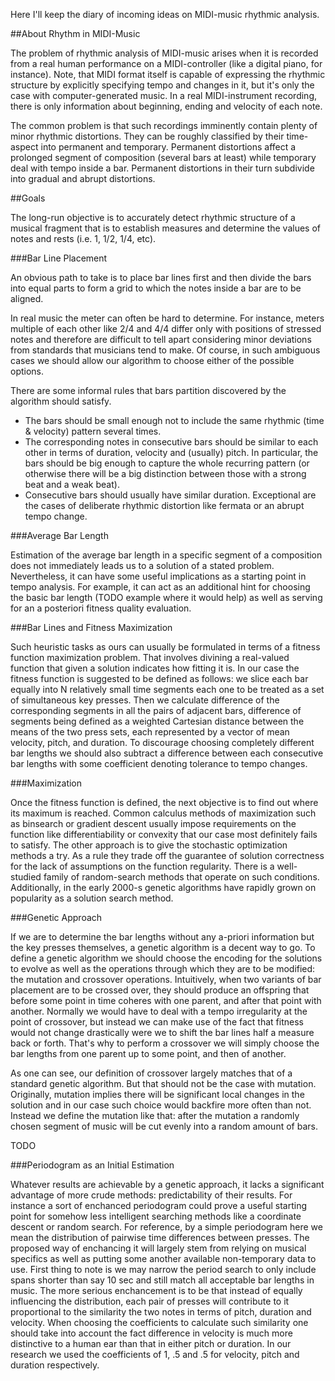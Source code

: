 Here I'll keep the diary of incoming ideas on MIDI-music rhythmic analysis.

##About Rhythm in MIDI-Music

The problem of rhythmic analysis of MIDI-music arises when it is recorded from a real human performance on a
MIDI-controller (like a digital piano, for instance). Note, that MIDI format itself is capable of expressing the rhythmic
structure by explicitly specifying tempo and changes in it, but it's only the case with computer-generated music. In a
real MIDI-instrument recording, there is only information about beginning, ending and velocity of each note.

The common problem is that such recordings imminently contain plenty of minor rhythmic distortions. They can be roughly
classified by their time-aspect into permanent and temporary. Permanent distortions affect a prolonged segment of composition
(several bars at least) while temporary deal with tempo inside a bar. Permanent distortions in their turn subdivide into gradual
and abrupt distortions.

##Goals

The long-run objective is to accurately detect rhythmic structure of a musical fragment that is to establish measures and
determine the values of notes and rests (i.e. 1, 1/2, 1/4, etc).

###Bar Line Placement

An obvious path to take is to place bar lines first and then divide the bars into equal parts to form a grid to which
the notes inside a bar are to be aligned.

In real music the meter can often be hard to determine.
For instance, meters multiple of each other like 2/4 and 4/4 differ only with positions of stressed notes and
therefore are difficult to tell apart considering minor deviations from standards that musicians tend to make.
Of course, in such ambiguous cases we should allow our algorithm to choose either of the possible options.

There are some informal rules that bars partition discovered by the algorithm should satisfy.
- The bars should be small enough not to include the same rhythmic (time & velocity) pattern several times.
- The corresponding notes in consecutive bars should be similar to each other in terms of duration, velocity and (usually) pitch.
  In particular, the bars should be big enough to capture the whole recurring pattern (or otherwise there will be a
  big distinction between those with a strong beat and a weak beat).
- Consecutive bars should usually have similar duration. Exceptional are the cases of deliberate
  rhythmic distortion like fermata or an abrupt tempo change.

###Average Bar Length

Estimation of the average bar length in a specific segment of a composition does not immediately leads us to a solution
of a stated problem. Nevertheless, it can have some useful implications as a starting point in tempo analysis. For example,
it can act as an additional hint for choosing the basic bar length (TODO example where it would help) as well as serving for
an a posteriori fitness quality evaluation.

###Bar Lines and Fitness Maximization

Such heuristic tasks as ours can usually be formulated in terms of a fitness function maximization problem.
That involves divining a real-valued function that given a solution indicates how fitting it is.
In our case the fitness function is suggested to be defined as follows: we slice each bar equally
into N relatively small time segments each one to be treated as a set of simultaneous key presses. Then we calculate difference of the
corresponding segments in all the pairs of adjacent bars, difference of segments being defined as a weighted Cartesian distance
between the means of the two press sets, each represented by a vector of mean velocity, pitch, and duration.
To discourage choosing completely different bar lengths we should also subtract a difference between each consecutive bar lengths
with some coefficient denoting tolerance to tempo changes.

###Maximization

Once the fitness function is defined, the next objective is to find out where its maximum is reached.
Common calculus methods of maximization such as binsearch or gradient descent usually impose requirements on the function
like differentiability or convexity that our case most definitely fails to satisfy. The other approach is to give the stochastic
optimization methods a try. As a rule they trade off the guarantee of solution correctness for the lack of assumptions on the function regularity.
There is a well-studied family of random-search methods that operate on such conditions. Additionally, in the early 2000-s genetic algorithms have
rapidly grown on popularity as a solution search method.

###Genetic Approach

If we are to determine the bar lengths without any a-priori information but the key presses themselves, a genetic algorithm is a decent way to go.
To define a genetic algorithm we should choose the encoding for the solutions to evolve as well as the operations through which they are to be modified:
the mutation and crossover operations. Intuitively, when two variants of bar placement are to be crossed over, they should produce an offspring that
before some point in time coheres with one parent, and after that point with another. Normally we would have to deal with a tempo irregularity
at the point of crossover, but instead we can make use of the fact that fitness would not change drastically were we to shift the bar lines half a measure
back or forth. That's why to perform a crossover we will simply choose the bar lengths from one parent up to some point, and then of another.

As one can see, our definition of crossover largely matches that of a standard genetic algorithm. But that should not be the case with mutation. Originally,
mutation implies there will be significant local changes in the solution and in our case such choice would backfire more often than not. Instead we define
the mutation like that: after the mutation a randomly chosen segment of music will be cut evenly into a random amount of bars.

TODO

###Periodogram as an Initial Estimation

Whatever results are achievable by a genetic approach, it lacks a significant advantage of more crude methods: predictability of their results.
For instance a sort of enchanced periodogram could prove a useful starting point for somehow less intelligent searching methods like a coordinate descent or
random search. For reference, by a simple periodogram here we mean the distribution of pairwise time differences between presses.
The proposed way of enchancing it will largely stem from relying on musical specifics as well as putting some another available non-temporary data to use.
First thing to note is we may narrow the period search to only include spans shorter than say 10 sec and still match all acceptable bar lengths in music.
The more serious enchancement is to be that instead of equally influencing the distribution, each pair of presses will contribute to it proportional to
the similarity the two notes in terms of pitch, duration and velocity. When choosing the coefficients to calculate such similarity one should take into account
the fact difference in velocity is much more distinctive to a human ear than that in either pitch or duration. In our research we used the coefficients of
1, .5 and .5 for velocity, pitch and duration respectively.